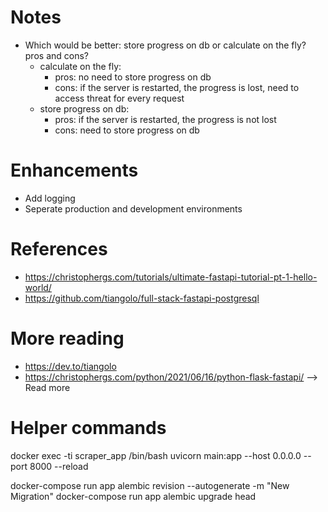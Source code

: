 
# Notes

- Which would be better: store progress on db or calculate on the fly? pros and cons?
  - calculate on the fly:
    - pros: no need to store progress on db
    - cons: if the server is restarted, the progress is lost, need to access threat for every request
  - store progress on db:
    - pros: if the server is restarted, the progress is not lost
    - cons: need to store progress on db

# Enhancements

- Add logging
- Seperate production and development environments


# References

- https://christophergs.com/tutorials/ultimate-fastapi-tutorial-pt-1-hello-world/
- https://github.com/tiangolo/full-stack-fastapi-postgresql

# More reading

- https://dev.to/tiangolo
- https://christophergs.com/python/2021/06/16/python-flask-fastapi/ --> Read more


# Helper commands

docker exec -ti scraper_app /bin/bash
uvicorn main:app --host 0.0.0.0 --port 8000 --reload

docker-compose run app alembic revision --autogenerate -m "New Migration"
docker-compose run app alembic upgrade head